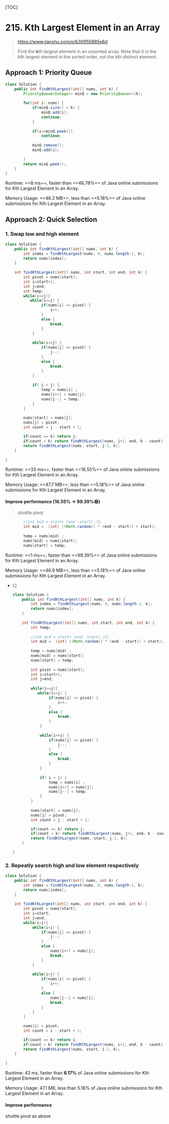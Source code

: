 [TOC]

# 215. Kth Largest Element in an Array

> https://www.jianshu.com/p/b30955885e6d

> Find the **k**th largest element in an unsorted array. Note that it is the kth largest element in the sorted order, not the kth distinct element.

## Approach 1: Priority Queue

~~~Java
class Solution {
    public int findKthLargest(int[] nums, int k) {
        PriorityQueue<Integer> minQ = new PriorityQueue<>(k);
        
        for(int i: nums) {
            if(minQ.size() < k) {
                minQ.add(i);
                continue;
            }
            
            if(i<=minQ.peek())
                continue;
            
            minQ.remove();
            minQ.add(i);
            
        }
        return minQ.peek();
    }
}
~~~

Runtime: ==8 ms==, faster than ==46.78%== of Java online submissions for Kth Largest Element in an Array.

Memory Usage: ==46.2 MB==, less than ==5.18%== of Java online submissions for Kth Largest Element in an Array.



## Approach 2: Quick Selection

### 1. Swap low and high element

~~~Java
class Solution {
    public int findKthLargest(int[] nums, int k) {
        int index = findKthLargest(nums, 0, nums.length-1, k);
        return nums[index];
    }
    
    int findKthLargest(int[] nums, int start, int end, int k) {
        int pivot = nums[start];
        int i=start+1;
        int j=end;
        int temp;
        while(i<=j){
           while(i<=j) {
                if(nums[i] >= pivot) {
                    i++;
                }
                else {
                    break;
                }
            }
            
            while(i<=j) {
                if(nums[j] <= pivot) {
                    j--;
                }
                else {
                    break;
                }
            }
            
            if( i < j) {
                temp = nums[i] ;
                nums[i++] = nums[j];
                nums[j--] = temp;
            }
        }
        
        nums[start] = nums[j];
        nums[j] = pivot;
        int count = j - start + 1;

        if(count == k) return j;
        if(count < k) return findKthLargest(nums, j+1, end, k - count); 
        return findKthLargest(nums, start, j-1, k); 
    }
    
}
~~~

Runtime: ==33 ms==, faster than ==16.55%== of Java online submissions for Kth Largest Element in an Array.

Memory Usage: ==47.7 MB==, less than ==5.18%== of Java online submissions for Kth Largest Element in an Array.

#### Improve performance (**16.55%**  -> **99.39%**:smile:) 

>  shuttle pivot

```Java
        //int mid = start+ (end -start) /2;
        int mid =  (int) ((Math.random() * (end - start)) + start);
        
        temp = nums[mid] ;
        nums[mid] = nums[start];
        nums[start] = temp;
```

Runtime: ==1 ms==, faster than ==99.39%== of Java online submissions for Kth Largest Element in an Array.

Memory Usage: ==46.9 MB==, less than ==5.18%== of Java online submissions for Kth Largest Element in an Array.

- [ ] ~~~Java
  class Solution {
      public int findKthLargest(int[] nums, int k) {
          int index = findKthLargest(nums, 0, nums.length-1, k);
          return nums[index];
      }
      
      int findKthLargest(int[] nums, int start, int end, int k) {
          int temp;
          
          //int mid = start+ (end -start) /2;
          int mid =  (int) ((Math.random() * (end - start)) + start);
          
          temp = nums[mid] ;
          nums[mid] = nums[start];
          nums[start] = temp;
          
          int pivot = nums[start];
          int i=start+1;
          int j=end;
         
          while(i<=j){
             while(i<=j) {
                  if(nums[i] >= pivot) {
                      i++;
                  }
                  else {
                      break;
                  }
              }
              
              while(i<=j) {
                  if(nums[j] <= pivot) {
                      j--;
                  }
                  else {
                      break;
                  }
              }
              
              if( i < j) {
                  temp = nums[i] ;
                  nums[i++] = nums[j];
                  nums[j--] = temp;
              }
          }
          
          nums[start] = nums[j];
          nums[j] = pivot;
          int count = j - start + 1;
  
          if(count == k) return j;
          if(count < k) return findKthLargest(nums, j+1, end, k - count); 
          return findKthLargest(nums, start, j-1, k); 
      }
      
  }
  ~~~

### 2. Repeatly search high and low element respectively

```java
class Solution {
    public int findKthLargest(int[] nums, int k) {
        int index = findKthLargest(nums, 0, nums.length-1, k);
        return nums[index];
    }
    
    int findKthLargest(int[] nums, int start, int end, int k) {
        int pivot = nums[start];
        int i=start;
        int j=end;
        while(i<j){
            while(i<j) {
                if(nums[j] <= pivot) {
                    j--;
                }
                else {
                    nums[i++] = nums[j];
                    break;
                }
            }
            
            while(i<j) {
                if(nums[i] >= pivot) {
                    i++;
                }
                else {
                    nums[j--] = nums[i];
                    break;
                }
            }
        }
        
        nums[i] = pivot;
        int count = i - start + 1;

        if(count == k) return i;
        if(count < k) return findKthLargest(nums, i+1, end, k - count); 
        return findKthLargest(nums, start, i-1, k); 
    }
    
}
```

Runtime: 43 ms, faster than **6.17%** of Java online submissions for Kth Largest Element in an Array.

Memory Usage: 47.1 MB, less than 5.18% of Java online submissions for Kth Largest Element in an Array.

#### Improve performance 

shuttle pivot as above